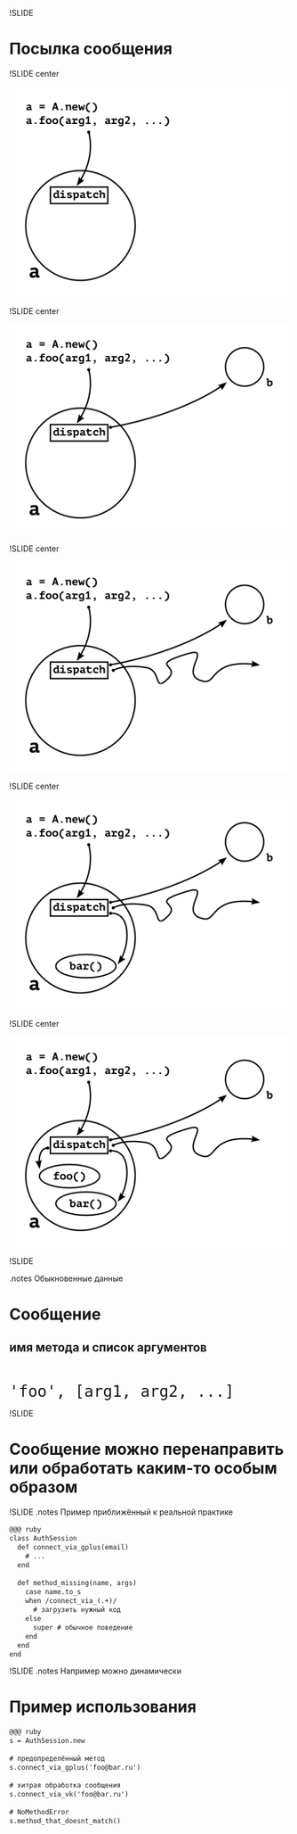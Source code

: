 !SLIDE

# Посылка сообщения

!SLIDE center
<div><img src="message1.png" /></div>

!SLIDE center
<div><img src="message2.png" /></div>

!SLIDE center
<div><img src="message3.png" /></div>

!SLIDE center
<div><img src="message4.png" /></div>

!SLIDE center
<div><img src="message5.png" /></div>

!SLIDE

.notes Обыкновенные данные

# Сообщение

## имя метода и список аргументов

<code style="font-size:2em">
'foo', [arg1, arg2, ...]
</code>

!SLIDE

# Сообщение можно перенаправить или обработать каким-то особым образом

!SLIDE
.notes Пример приближённый к реальной практике

	@@@ ruby
	class AuthSession
	  def connect_via_gplus(email)
	    # ...
	  end

	  def method_missing(name, args)
	    case name.to_s
	    when /connect_via_(.+)/
	      # загрузить нужный код
	    else
	      super # обычное поведение
	    end
	  end
	end

!SLIDE
.notes Например можно динамически 
# Пример использования

	@@@ ruby
	s = AuthSession.new

	# предопределённый метод
	s.connect_via_gplus('foo@bar.ru')

	# хитрая обработка сообщения
	s.connect_via_vk('foo@bar.ru')

	# NoMethodError
	s.method_that_doesnt_match()
